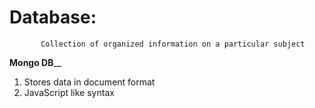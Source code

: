 # Database:
           Collection of organized information on a particular subject

______________Mongo DB________________

1. Stores data in document format
2. JavaScript like syntax

